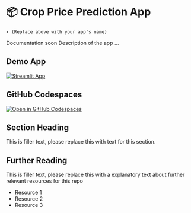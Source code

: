 # 📦 Crop Price Prediction App
```
⬆️ (Replace above with your app's name)
```

Documentation soon
Description of the app ...

## Demo App

[![Streamlit App](https://static.streamlit.io/badges/streamlit_badge_black_white.svg)](https://croppriceprediction.streamlit.app/)

## GitHub Codespaces

[![Open in GitHub Codespaces](https://github.com/codespaces/badge.svg)](https://codespaces.new/streamlit/app-starter-kit?quickstart=1)

## Section Heading

This is filler text, please replace this with text for this section.

## Further Reading

This is filler text, please replace this with a explanatory text about further relevant resources for this repo
- Resource 1
- Resource 2
- Resource 3
